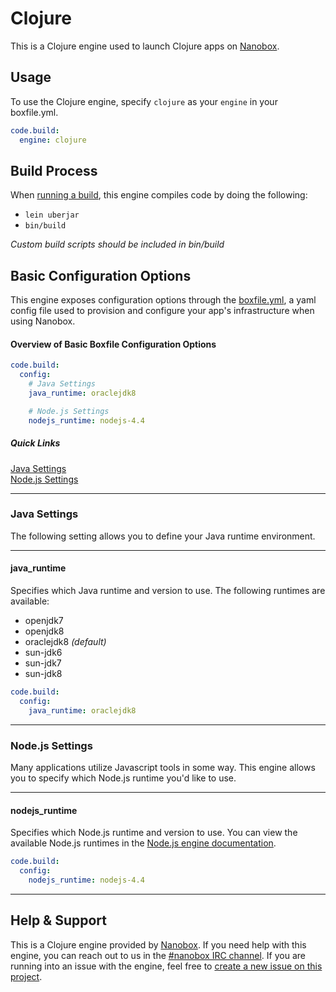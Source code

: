 # Clojure

This is a Clojure engine used to launch Clojure apps on [Nanobox](http://nanobox.io).

## Usage
To use the Clojure engine, specify `clojure` as your `engine` in your boxfile.yml.

```yaml
code.build:
  engine: clojure
```

## Build Process
When [running a build](https://docs.nanboox.io/cli/build/), this engine compiles code by doing the following:

- `lein uberjar`
- `bin/build`

*Custom build scripts should be included in bin/build*

## Basic Configuration Options

This engine exposes configuration options through the [boxfile.yml](http://docs.nanobox.io/app-config/boxfile/), a yaml config file used to provision and configure your app's infrastructure when using Nanobox.

#### Overview of Basic Boxfile Configuration Options
```yaml
code.build:
  config:
    # Java Settings
    java_runtime: oraclejdk8

    # Node.js Settings
    nodejs_runtime: nodejs-4.4
```

##### Quick Links
[Java Settings](#java-settings)  
[Node.js Settings](#nodejs-settings)

---

### Java Settings
The following setting allows you to define your Java runtime environment.

---

#### java_runtime
Specifies which Java runtime and version to use. The following runtimes are available:

- openjdk7
- openjdk8
- oraclejdk8 *(default)*
- sun-jdk6
- sun-jdk7
- sun-jdk8

```yaml
code.build:
  config:
    java_runtime: oraclejdk8
```

---

### Node.js Settings
Many applications utilize Javascript tools in some way. This engine allows you to specify which Node.js runtime you'd like to use.

---

#### nodejs_runtime
Specifies which Node.js runtime and version to use. You can view the available Node.js runtimes in the [Node.js engine documentation](https://github.com/nanobox-io/nanobox-engine-nodejs#runtime).

```yaml
code.build:
  config:
    nodejs_runtime: nodejs-4.4
```

---

## Help & Support
This is a Clojure engine provided by [Nanobox](http://nanobox.io). If you need help with this engine, you can reach out to us in the [#nanobox IRC channel](http://webchat.freenode.net/?channels=nanobox). If you are running into an issue with the engine, feel free to [create a new issue on this project](https://github.com/nanobox-io/nanobox-engine-clojure/issues/new).
